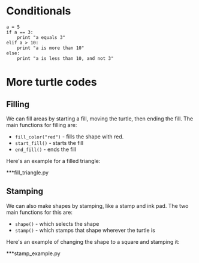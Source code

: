 # Conditionals

~~~ { .python .numberLines }
a = 5
if a == 3:
    print "a equals 3"
elif a > 10:
    print "a is more than 10"
else:
    print "a is less than 10, and not 3"
~~~

# More turtle codes

## Filling

We can fill areas by starting a fill, moving the turtle, then ending the fill. The main functions for filling are:


* `fill_color("red")` - fills the shape with red.
* `start_fill()` - starts the fill
* `end_fill()` - ends the fill

Here's an example for a filled triangle:

***fill_triangle.py

## Stamping

We can also make shapes by stamping, like a stamp and ink pad. The two main functions for this are:

* `shape()` - which selects the shape
* `stamp()` - which stamps that shape wherever the turtle is

Here's an example of changing the shape to a square and stamping it:

***stamp_example.py
